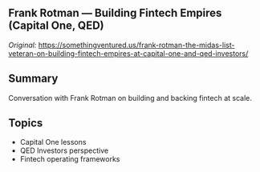 <!-- Source: https://somethingventured.us/frank-rotman-the-midas-list-veteran-on-building-fintech-empires-at-capital-one-and-qed-investors/ -->
<!-- Cached on: October 7, 2025 -->

## Frank Rotman — Building Fintech Empires (Capital One, QED)

*Original:* https://somethingventured.us/frank-rotman-the-midas-list-veteran-on-building-fintech-empires-at-capital-one-and-qed-investors/

## Summary
Conversation with Frank Rotman on building and backing fintech at scale.

## Topics
- Capital One lessons
- QED Investors perspective
- Fintech operating frameworks
